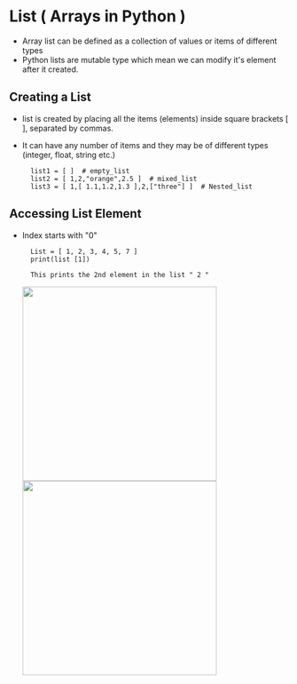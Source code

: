 # List ( Arrays in Python )

* Array list can be defined as a collection of values or items of different types
* Python lists are mutable type which mean we can modify it's element after it created.

## Creating a List

* list is created by placing all the items (elements) inside square brackets [ ], separated by commas.
* It can have any number of items and they may be of different types (integer, float, string etc.)
  
        list1 = [ ]  # empty_list
        list2 = [ 1,2,"orange",2.5 ]  # mixed_list
        list3 = [ 1,[ 1.1,1.2,1.3 ],2,["three"] ]  # Nested_list
        
## Accessing List Element

* Index starts with "0"

        List = [ 1, 2, 3, 4, 5, 7 ]
        print(list [1])
        
        This prints the 2nd element in the list " 2 "
        
     <img src= "https://user-images.githubusercontent.com/74424757/120910471-d6732400-c69c-11eb-9c4b-4f66afa776d3.PNG" width="350px"> <img src="https://user-images.githubusercontent.com/74424757/120910478-e854c700-c69c-11eb-9090-fa647c8d70f8.jpg" width="350px">


